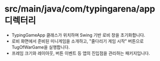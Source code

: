 ﻿# src/main/java/com/typingarena/app 디렉터리

- TypingGameApp 클래스가 위치하며 Swing 기반 로비 창을 초기화합니다.
- 로비 화면에서 준비된 미니게임을 소개하고, \"줄다리기 게임 시작\" 버튼으로 TugOfWarGame을 실행합니다.
- 프레임 크기와 레이아웃, 버튼 이벤트 등 앱의 진입점을 관리하는 패키지입니다.
